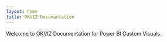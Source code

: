 ```yaml
---
layout: home
title: OKVIZ Documentation
---
```

Welcome to OKVIZ Documentation for Power BI Custom Visuals.
